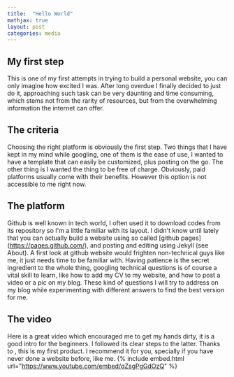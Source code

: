 ```yaml
---
title:  "Hello World"
mathjax: true
layout: post
categories: media
---
```


## My first step

This is one of my first attempts in trying to build a personal website, you can only imagine how excited I was. After long overdue I finally decided to just do it, approaching such task can be very daunting and time consuming, which stems not from the rarity of resources, but from the overwhelming information the internet can offer. 

## The criteria 

Choosing the right platform is obviously the first step. Two things that I have kept in my mind while googling, one of them is the ease of use, I wanted to have a template that can easily be customized, plus posting on the go. The other thing is I wanted the thing to be free of charge. Obviously, paid platforms usually come with their benefits. However this option is not accessible to me right now.

## The platform 

Github is well known in tech world, I often used it to download codes from its repository so I'm a little familiar with its layout. I didn't know until lately that you can actually build a website using so called [github pages] (https://pages.github.com/), and posting and editing using Jekyll (see About). A first look at github website would frighten non-technical guys like me, it just needs time to be familiar with. Having patience is the secret ingredient to the whole thing, googling technical questions is of course a vital skill to learn, like how to add my CV to my website, and how to post a video or a pic on my blog. These kind of questions I will try to address on my blog while experimenting with different answers to find the best version for me.

## The video 

Here is a great video which encouraged me to get my hands dirty, it is a good intro for the beginners. I followed its clear steps to the latter. Thanks to , this is my first product. I recommend it for you, specially if you have never done a website before, like me.
{% include embed.html url="https://www.youtube.com/embed/qZsgPgGdOzQ" %}

